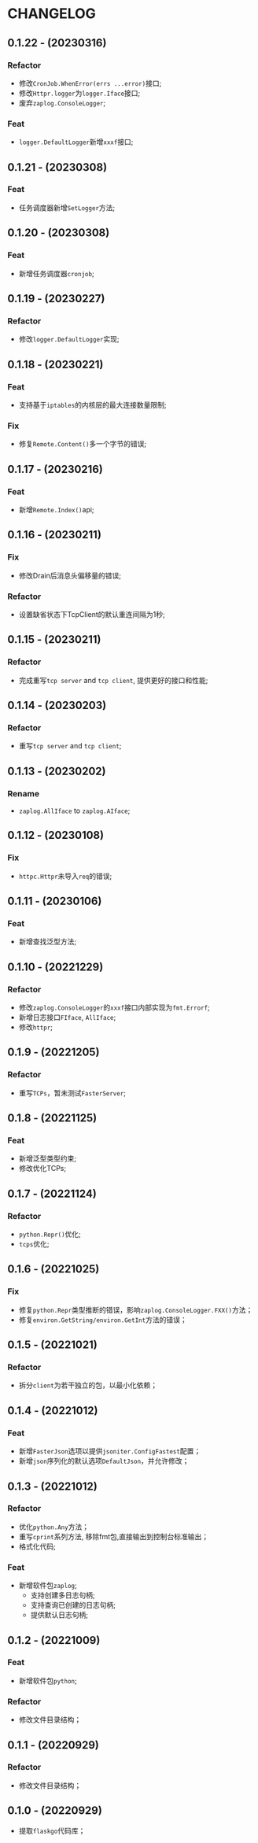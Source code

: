 # CHANGELOG

## 0.1.22 - (20230316)

### Refactor

- 修改`CronJob.WhenError(errs ...error)`接口;
- 修改`Httpr.logger`为`logger.Iface`接口;
- 废弃`zaplog.ConsoleLogger`;

### Feat

- `logger.DefaultLogger`新增`xxxf`接口;

## 0.1.21 - (20230308)

### Feat

- 任务调度器新增`SetLogger`方法;

## 0.1.20 - (20230308)

### Feat

- 新增任务调度器`cronjob`;

## 0.1.19 - (20230227)

### Refactor

- 修改`logger.DefaultLogger`实现;

## 0.1.18 - (20230221)

### Feat

- 支持基于`iptables`的内核层的最大连接数量限制;

### Fix

- 修复`Remote.Content()`多一个字节的错误;

## 0.1.17 - (20230216)

### Feat

- 新增`Remote.Index()`api;

## 0.1.16 - (20230211)

### Fix

- 修改Drain后消息头偏移量的错误;

### Refactor

- 设置缺省状态下TcpClient的默认重连间隔为1秒;

## 0.1.15 - (20230211)

### Refactor

- 完成重写`tcp server` and `tcp client`, 提供更好的接口和性能;

## 0.1.14 - (20230203)

### Refactor

- 重写`tcp server` and `tcp client`;

## 0.1.13 - (20230202)

### Rename

- `zaplog.AllIface` to `zaplog.AIface`;

## 0.1.12 - (20230108)

### Fix

- `httpc.Httpr`未导入`req`的错误;

## 0.1.11 - (20230106)

### Feat

- 新增查找泛型方法;

## 0.1.10 - (20221229)

### Refactor

- 修改`zaplog.ConsoleLogger`的`xxxf`接口内部实现为`fmt.Errorf`;
- 新增日志接口`FIface`, `AllIface`;
- 修改`httpr`;

## 0.1.9 - (20221205)

### Refactor

- 重写`TCPs`，暂未测试`FasterServer`;

## 0.1.8 - (20221125)

### Feat

- 新增泛型类型约束;
- 修改优化TCPs;

## 0.1.7 - (20221124)

### Refactor

- `python.Repr()`优化;
- `tcps`优化;

## 0.1.6 - (20221025)

### Fix

- 修复`python.Repr`类型推断的错误，影响`zaplog.ConsoleLogger.FXX()`方法；
- 修复`environ.GetString/environ.GetInt`方法的错误；

## 0.1.5 - (20221021)

### Refactor

- 拆分`client`为若干独立的包，以最小化依赖；

## 0.1.4 - (20221012)

### Feat

- 新增`FasterJson`选项以提供`jsoniter.ConfigFastest`配置；
- 新增`json`序列化的默认选项`DefaultJson`，并允许修改；

## 0.1.3 - (20221012)

### Refactor

- 优化`python.Any`方法；
- 重写`cprint`系列方法, 移除fmt包,直接输出到控制台标准输出；
- 格式化代码;

### Feat

- 新增软件包`zaplog`;
    - 支持创建多日志句柄;
    - 支持查询已创建的日志句柄;
    - 提供默认日志句柄;

## 0.1.2 - (20221009)

### Feat

- 新增软件包`python`;

### Refactor

- 修改文件目录结构；

## 0.1.1 - (20220929)

### Refactor

- 修改文件目录结构；

## 0.1.0 - (20220929)

- 提取`flaskgo`代码库；